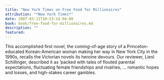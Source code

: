 ```yaml
---
title: "New York Times on Free Food for Millionaires"
attribution: "*New York Times*"
date: 2007-03-11T10:53:14-04:00
book: book/free-food-for-millionaires.md
description: ""
featured: 
---
```

This accomplished first novel, the coming-of-age story of a Princeton-educated Korean-American woman making her way in New York City in the 1990s, recalls the Victorian novels its heroine devours. Our reviewer, Liesl Schillinger, described it as ‘packed with tales of flouted parental expectations, fluctuating female friendships and rivalries, … romantic hopes and losses, and high-stakes career gambles.

